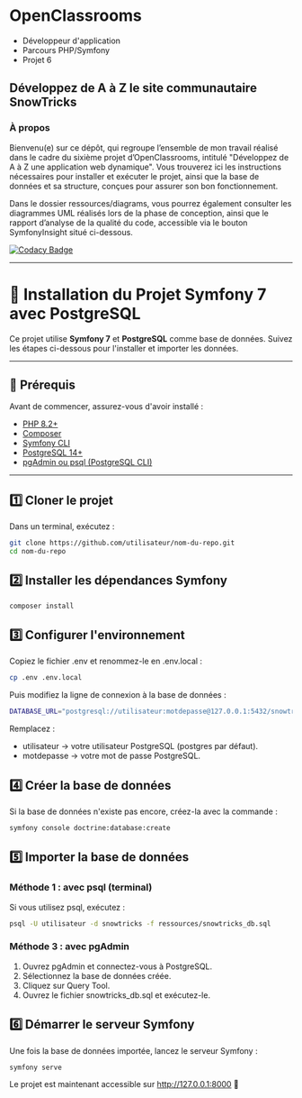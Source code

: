 # OpenClassrooms
- Développeur d'application
- Parcours PHP/Symfony
- Projet 6

## Développez de A à Z le site communautaire SnowTricks

### À propos
Bienvenu(e) sur ce dépôt, qui regroupe l’ensemble de mon travail réalisé dans le cadre du sixième projet d’OpenClassrooms, intitulé "Développez de A à Z une application web dynamique". Vous trouverez ici les instructions nécessaires pour installer et exécuter le projet, ainsi que la base de données et sa structure, conçues pour assurer son bon fonctionnement.

Dans le dossier ressources/diagrams, vous pourrez également consulter les diagrammes UML réalisés lors de la phase de conception, ainsi que le rapport d’analyse de la qualité du code, accessible via le bouton SymfonyInsight situé ci-dessous.

[![Codacy Badge](https://app.codacy.com/project/badge/Grade/d38ae93178b34c72a29d40d03481ad41)](https://app.codacy.com/gh/LanchesThomas/snowtricks/dashboard?utm_source=gh&utm_medium=referral&utm_content=&utm_campaign=Badge_grade)

---

# 🚀 Installation du Projet Symfony 7 avec PostgreSQL

Ce projet utilise **Symfony 7** et **PostgreSQL** comme base de données. Suivez les étapes ci-dessous pour l'installer et importer les données.

---

## 📌 Prérequis

Avant de commencer, assurez-vous d'avoir installé :

- [PHP 8.2+](https://www.php.net/downloads.php)
- [Composer](https://getcomposer.org/download/)
- [Symfony CLI](https://symfony.com/download)
- [PostgreSQL 14+](https://www.postgresql.org/download/)
- [pgAdmin ou psql (PostgreSQL CLI)](https://www.pgadmin.org/)

---

## 1️⃣ Cloner le projet

Dans un terminal, exécutez :

```bash
git clone https://github.com/utilisateur/nom-du-repo.git
cd nom-du-repo
```

## 2️⃣ Installer les dépendances Symfony

```bash
composer install
```

## 3️⃣ Configurer l'environnement

Copiez le fichier .env et renommez-le en .env.local :

```bash
cp .env .env.local
```

Puis modifiez la ligne de connexion à la base de données :

```bash
DATABASE_URL="postgresql://utilisateur:motdepasse@127.0.0.1:5432/snowtricks?serverVersion=16&charset=utf8"
```

Remplacez :

- utilisateur → votre utilisateur PostgreSQL (postgres par défaut).
- motdepasse → votre mot de passe PostgreSQL.

## 4️⃣ Créer la base de données

Si la base de données n'existe pas encore, créez-la avec la commande :

```bash
symfony console doctrine:database:create
```

## 5️⃣ Importer la base de données

### Méthode 1 : avec psql (terminal)

Si vous utilisez psql, exécutez :

```bash
psql -U utilisateur -d snowtricks -f ressources/snowtricks_db.sql
```

### Méthode 3 : avec pgAdmin

1. Ouvrez pgAdmin et connectez-vous à PostgreSQL.
2. Sélectionnez la base de données créée.
3. Cliquez sur Query Tool.
4. Ouvrez le fichier snowtricks_db.sql et exécutez-le.

## 6️⃣ Démarrer le serveur Symfony

Une fois la base de données importée, lancez le serveur Symfony :

```bash
symfony serve
```

Le projet est maintenant accessible sur http://127.0.0.1:8000 🚀